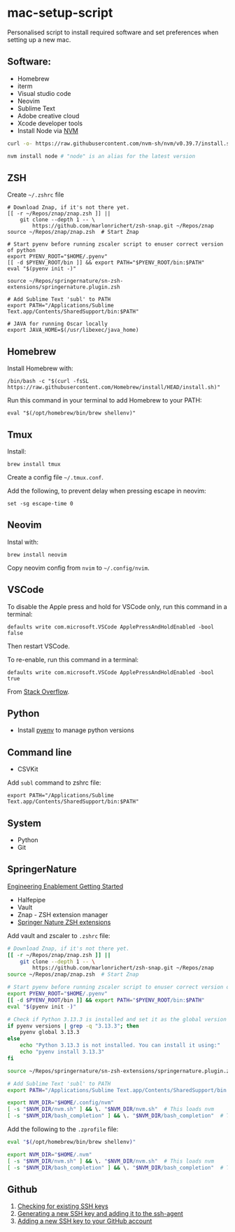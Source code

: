 # mac-setup-script

Personalised script to install required software and set preferences when setting up a new mac.

## Software:

- Homebrew
- iterm
- Visual studio code
- Neovim
- Sublime Text
- Adobe creative cloud
- Xcode developer tools
- Install Node via [NVM](https://github.com/nvm-sh/nvm)

```bash
curl -o- https://raw.githubusercontent.com/nvm-sh/nvm/v0.39.7/install.sh | bash
```

```bash
nvm install node # "node" is an alias for the latest version
```

## ZSH

Create `~/.zshrc` file

```
# Download Znap, if it's not there yet.
[[ -r ~/Repos/znap/znap.zsh ]] ||
    git clone --depth 1 -- \
        https://github.com/marlonrichert/zsh-snap.git ~/Repos/znap
source ~/Repos/znap/znap.zsh  # Start Znap

# Start pyenv before running zscaler script to enuser correct version of python
export PYENV_ROOT="$HOME/.pyenv"
[[ -d $PYENV_ROOT/bin ]] && export PATH="$PYENV_ROOT/bin:$PATH"
eval "$(pyenv init -)"

source ~/Repos/springernature/sn-zsh-extensions/springernature.plugin.zsh

# Add Sublime Text 'subl' to PATH
export PATH="/Applications/Sublime Text.app/Contents/SharedSupport/bin:$PATH"

# JAVA for running Oscar locally
export JAVA_HOME=$(/usr/libexec/java_home)

```

## Homebrew

Install Homebrew with:

```
/bin/bash -c "$(curl -fsSL https://raw.githubusercontent.com/Homebrew/install/HEAD/install.sh)"
```

Run this command in your terminal to add Homebrew to your PATH:

```
eval "$(/opt/homebrew/bin/brew shellenv)"
```

## Tmux

Install: 

```
brew install tmux
```

Create a config file `~/.tmux.conf`.

Add the following, to prevent delay when pressing escape in neovim:

```
set -sg escape-time 0
```

## Neovim

Instal with: 

```
brew install neovim
```

Copy neovim config from `nvim` to `~/.config/nvim`. 

## VSCode

To disable the Apple press and hold for VSCode only, run this command in a terminal:

```
defaults write com.microsoft.VSCode ApplePressAndHoldEnabled -bool false
```

Then restart VSCode.

To re-enable, run this command in a terminal:

```
defaults write com.microsoft.VSCode ApplePressAndHoldEnabled -bool true
```

From [Stack Overflow](https://stackoverflow.com/questions/39972335/how-do-i-press-and-hold-a-key-and-have-it-repeat-in-vscode).

## Python 

- Install [pyenv](https://github.com/pyenv/pyenv?tab=readme-ov-file#homebrew-in-macos) to manage python versions


## Command line

- CSVKit

Add `subl` command to zshrc file:

  `export PATH="/Applications/Sublime Text.app/Contents/SharedSupport/bin:$PATH"`

## System

- Python
- Git

## SpringerNature

[Engineering Enablement Getting Started](https://ee.public.springernature.app/rel-eng/getting-started/)

- Halfepipe
- Vault
- Znap - ZSH extension manager
- [Springer Nature ZSH extensions](https://github.com/springernature/sn-zsh-extensions/tree/main)

Add vault and zscaler to `.zshrc` file:

```bash
# Download Znap, if it's not there yet.
[[ -r ~/Repos/znap/znap.zsh ]] ||
    git clone --depth 1 -- \
        https://github.com/marlonrichert/zsh-snap.git ~/Repos/znap
source ~/Repos/znap/znap.zsh  # Start Znap

# Start pyenv before running zscaler script to enuser correct version of python
export PYENV_ROOT="$HOME/.pyenv"
[[ -d $PYENV_ROOT/bin ]] && export PATH="$PYENV_ROOT/bin:$PATH"
eval "$(pyenv init -)"

# Check if Python 3.13.3 is installed and set it as the global version if present
if pyenv versions | grep -q "3.13.3"; then
    pyenv global 3.13.3
else
    echo "Python 3.13.3 is not installed. You can install it using:"
    echo "pyenv install 3.13.3"
fi

source ~/Repos/springernature/sn-zsh-extensions/springernature.plugin.zsh

# Add Sublime Text 'subl' to PATH
export PATH="/Applications/Sublime Text.app/Contents/SharedSupport/bin:$PATH"

export NVM_DIR="$HOME/.config/nvm"
[ -s "$NVM_DIR/nvm.sh" ] && \. "$NVM_DIR/nvm.sh"  # This loads nvm
[ -s "$NVM_DIR/bash_completion" ] && \. "$NVM_DIR/bash_completion"  # This loads nvm bash_completion
```

Add the following to the `.zprofile` file:

```bash
eval "$(/opt/homebrew/bin/brew shellenv)"

export NVM_DIR="$HOME/.nvm"
[ -s "$NVM_DIR/nvm.sh" ] && \. "$NVM_DIR/nvm.sh"  # This loads nvm
[ -s "$NVM_DIR/bash_completion" ] && \. "$NVM_DIR/bash_completion"  # This loads nvm bash_completion
```

## Github

1. [Checking for existing SSH keys](https://docs.github.com/en/authentication/connecting-to-github-with-ssh/checking-for-existing-ssh-keys)
2. [Generating a new SSH key and adding it to the ssh-agent](https://docs.github.com/en/authentication/connecting-to-github-with-ssh/generating-a-new-ssh-key-and-adding-it-to-the-ssh-agent)
3. [Adding a new SSH key to your GitHub account](https://docs.github.com/en/authentication/connecting-to-github-with-ssh/adding-a-new-ssh-key-to-your-github-account)


